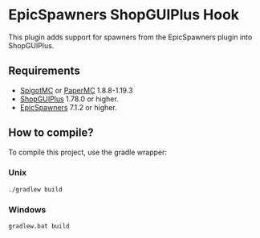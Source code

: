 # EpicSpawners ShopGUIPlus Hook
This plugin adds support for spawners from the EpicSpawners plugin into ShopGUIPlus.

## Requirements
- [SpigotMC](https://www.spigotmc.org/) or [PaperMC](https://papermc.io/) 1.8.8-1.19.3
- [ShopGUIPlus](https://www.spigotmc.org/resources/6515/) 1.78.0 or higher.
- [EpicSpawners](https://songoda.com/marketplace/product/13) 7.1.2 or higher.

## How to compile?
To compile this project, use the gradle wrapper:

### Unix
```shell
./gradlew build
```

### Windows
```shell
gradlew.bat build
```
